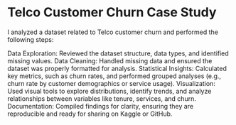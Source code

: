# Telco Customer Churn Case Study


I analyzed a dataset related to Telco customer churn and performed the following steps:

Data Exploration: Reviewed the dataset structure, data types, and identified missing values.
Data Cleaning: Handled missing data and ensured the dataset was properly formatted for analysis.
Statistical Insights: Calculated key metrics, such as churn rates, and performed grouped analyses (e.g., churn rate by customer demographics or service usage).
Visualization: Used visual tools to explore distributions, identify trends, and analyze relationships between variables like tenure, services, and churn.
Documentation: Compiled findings for clarity, ensuring they are reproducible and ready for sharing on Kaggle or GitHub.
